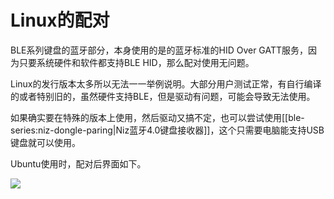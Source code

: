 # Linux的配对

BLE系列键盘的蓝牙部分，本身使用的是的蓝牙标准的HID Over GATT服务，因为只要系统硬件和软件都支持BLE HID，那么配对使用无问题。

Linux的发行版本太多所以无法一一举例说明。大部分用户测试正常，有自行编译的或者特别旧的，虽然硬件支持BLE，但是驱动有问题，可能会导致无法使用。

如果确实要在特殊的版本上使用，然后驱动又搞不定，也可以尝试使用[[ble-series:niz-dongle-paring|Niz蓝牙4.0键盘接收器]]，这个只需要电脑能支持USB键盘就可以使用。

Ubuntu使用时，配对后界面如下。

![](/assets/ble_battery004.png?600)
